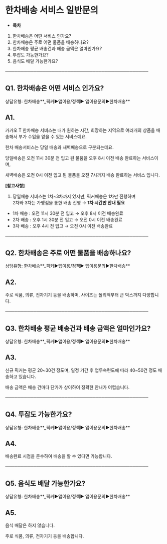 # 한차배송 서비스 일반문의

* **목차**

1. 한차배송은 어떤 서비스 인가요?
2. 한차배송은 주로 어떤 물품을 배송하나요?
3. 한차배송 평균 배송건과 배송 금액은 얼마인가요?
4. 투잡도 가능한가요?
5. 음식도 배달 가능한가요?

──────────────────────────────────────────────

**Q1. 한차배송은 어떤 서비스 인가요?**
-------------------------

상담유형: 한차배송**\_픽커▶앱이용/정책▶ 앱이용문의▶한차배송**

**A1.**
-------

카카오 T 한차배송 서비스는 내가 원하는 시간, 희망하는 지역으로 여러개의 상품을 배송해서 부가 수입을 얻을 수 있는 서비스예요.

한차 배송서비스는 당일 배송과 새벽배송으로 구분되는데요.

당일배송은 오전 11시 30분 전 입고 된 물품을 오후 8시 이전 배송 완료하는 서비스이며,

새벽배송은 오전 0시 이전 입고 된 물품을 오전 7시까지 배송 완료하는 서비스 입니다.

**[참고사항]**

1. 당일배송 서비스는 1차~3차까지 있지만, 픽커배송은 1차만 진행하며   
2차와 3차는 가맹점을 통한 배송 진행 → **1차 시간만 안내 필요**

* 1차 배송 : 오전 11시 30분 전 입고 → 오후 8시 이전 배송완료
* 2차 배송 : 오후 1시 30분 전 입고 → 오전 0시 이전 배송완료
* 3차 배송 : 오후 4시 전 입고 → 오전 0시 이전 배송완료

──────────────────────────────────────────────

**Q2. 한차배송은 주로 어떤 물품을 배송하나요?**
------------------------------

상담유형: 한차배송**\_픽커▶앱이용/정책▶ 앱이용문의▶한차배송**

**A2.**
-------

주로 식품, 의류, 전자기기 등을 배송하며, 사이즈는 폴리백부터 큰 박스까지 다양합니다.

──────────────────────────────────────────────

**Q3. 한차배송 평균 배송건과 배송 금액은 얼마인가요?**
----------------------------------

상담유형: 한차배송**\_픽커▶앱이용/정책▶ 앱이용문의▶한차배송**

**A3.**
-------

신규 픽커는 평균 20~30건 정도며, 일정 기간 후 업무숙련도에 따라 40~50건 정도 배송하고 있습니다.

배송 금액은 배송 건마다 단가가 상이하여 정확한 안내가 어렵습니다.

──────────────────────────────────────────────

**Q4. 투잡도 가능한가요?**
------------------

상담유형: 한차배송**\_픽커▶앱이용/정책▶ 앱이용문의▶한차배송**

**A4.**
-------

배송완료 시점을 준수하여 배송을 할 수 있다면 가능합니다.

──────────────────────────────────────────────

**Q5. 음식도 배달 가능한가요?**
---------------------

상담유형: 한차배송**\_픽커▶앱이용/정책▶ 앱이용문의▶한차배송**

**A5.**
-------

음식 배달은 하지 않습니다.

주로 식품, 의류, 전자기기 등을 배송합니다.